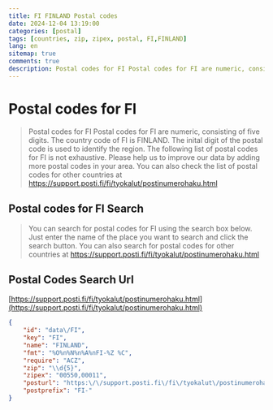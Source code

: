 ```yaml
---
title: FI FINLAND Postal codes 
date: 2024-12-04 13:19:00
categories: [postal]
tags: [countries, zip, zipex, postal, FI,FINLAND]
lang: en
sitemap: true
comments: true
description: Postal codes for FI Postal codes for FI are numeric, consisting of five digits. The country code of FI is FINLAND. The inital digit of the postal code is used to identify the region. The following list of postal codes for FI is not exhaustive. Please help us to improve our data by adding more postal codes in your area. You can also check the list of postal codes for other countries at https://support.posti.fi/fi/tyokalut/postinumerohaku.html
---
```


# Postal codes for FI
> Postal codes for FI Postal codes for FI are numeric, consisting of five digits. The country code of FI is FINLAND. The inital digit of the postal code is used to identify the region. The following list of postal codes for FI is not exhaustive. Please help us to improve our data by adding more postal codes in your area. You can also check the list of postal codes for other countries at https://support.posti.fi/fi/tyokalut/postinumerohaku.html

## Postal codes for FI Search 
> You can search for postal codes for FI using the search box below. Just enter the name of the place you want to search and click the search button. You can also search for postal codes for other countries at https://support.posti.fi/fi/tyokalut/postinumerohaku.html

## Postal Codes Search Url

[https://support.posti.fi/fi/tyokalut/postinumerohaku.html](https://support.posti.fi/fi/tyokalut/postinumerohaku.html)
```json
{
    "id": "data\/FI",
    "key": "FI",
    "name": "FINLAND",
    "fmt": "%O%n%N%n%A%nFI-%Z %C",
    "require": "ACZ",
    "zip": "\\d{5}",
    "zipex": "00550,00011",
    "posturl": "https:\/\/support.posti.fi\/fi\/tyokalut\/postinumerohaku.html",
    "postprefix": "FI-"
}
```
